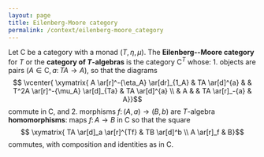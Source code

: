 ```yaml
---
layout: page
title: Eilenberg-Moore category
permalink: /context/eilenberg-moore_category
---
```

Let $\mathsf{C}$ be a category with a monad $(T,\eta,\mu)$. The **Eilenberg--Moore category** for $T$ or the **category of $T$-algebras** is the category $\mathsf{C}^T$ whose: 1. objects are pairs $(A \in \mathsf{C}, a \colon TA \to A)$, so that the diagrams
$$ \vcenter{ \xymatrix{ A \ar[r]^-{\eta_A} \ar[dr]_{1_A} & TA \ar[d]^{a} & & T^2A \ar[r]^-{\mu_A} \ar[d]_{Ta} & TA \ar[d]^{a} \\ & A & & TA \ar[r]_-{a} & A}}$$
commute in $\mathsf{C}$, and
2. morphisms $f \colon (A,a) \to (B,b)$ are $T$-algebra **homomorphisms**: maps $f \colon A \to B$ in $\mathsf{C}$ so that the square
$$ \xymatrix{ TA \ar[d]_a \ar[r]^{Tf} & TB \ar[d]^b \\ A \ar[r]_f & B}$$ commutes,  with composition and identities as in $\mathsf{C}$.
